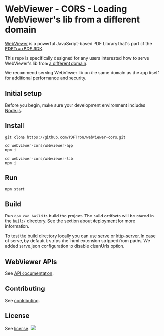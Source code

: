 # WebViewer - CORS - Loading WebViewer's lib from a different domain

[WebViewer](https://www.pdftron.com/webviewer) is a powerful JavaScript-based PDF Library that's part of the [PDFTron PDF SDK](https://www.pdftron.com).

This repo is specifically designed for any users interested how to serve WebViewer's lib from [a different domain](https://www.pdftron.com/documentation/web/guides/config-files/#using-a-config-file-when-the-path-is-on-another-domain).

We recommend serving WebViewer lib on the same domain as the app itself for additional performance and security.

## Initial setup

Before you begin, make sure your development environment includes [Node.js](https://nodejs.org/en/).

## Install

```
git clone https://github.com/PDFTron/webviewer-cors.git
```
```
cd webviewer-cors/webviewer-app
npm i
```
```
cd webviewer-cors/webviewer-lib
npm i
```

## Run

```
npm start
```

## Build

Run `npm run build` to build the project. The build artifacts will be stored in the `build/` directory. See the section about [deployment](https://facebook.github.io/create-react-app/docs/deployment) for more information.

To test the build directory locally you can use [serve](https://www.npmjs.com/package/serve) or [http-server](https://www.npmjs.com/package/http-server). In case of serve, by default it strips the .html extension stripped from paths. We added serve.json configuration to disable cleanUrls option. 

## WebViewer APIs

See [API documentation](https://www.pdftron.com/documentation/web/guides/ui/apis).

## Contributing

See [contributing](./CONTRIBUTING.md).

## License

See [license](./LICENSE).
![](https://onepixel.pdftron.com/webviewer-react-sample)
